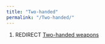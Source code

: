 ```yaml
---
title: "Two-handed"
permalink: "/Two-handed/"
---
```


1.  REDIRECT [Two-handed weapons](Two-handed_weapons "wikilink")